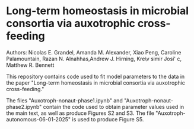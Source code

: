 # Long-term homeostasis in microbial consortia via auxotrophic cross-feeding
Authors: Nicolas E. Grandel, Amanda M. Alexander, Xiao Peng, Caroline Palamountain, Razan N. Alnahhas,Andrew J. Hirning, Kre\v simir Josi\' c, Matthew R. Bennett

This repository contains code used to fit model parameters to the data in the paper "Long-term homeostasis in microbial consortia via auxotrophic cross-feeding."

The files "Auxotroph-nonaut-phase1.ipynb" and "Auxotroph-nonaut-phase2.ipynb" contain the code used to obtain parameter values used in the main text, as well as produce Figures S2 and S3. The file "Auxotroph-autonomous-06-01-2025" is used to produce Figure S5.
